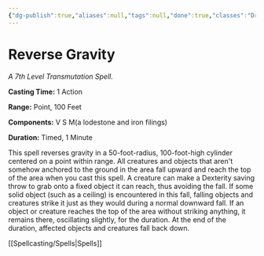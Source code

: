 ```yaml
---
{"dg-publish":true,"aliases":null,"tags":null,"done":true,"classes":"Druid, Sorcerer, Wizard,","spellLevel":7,"school":"Transmutation","source":"PHB","permalink":"/spells/reverse-gravity/","dgHomeLink":false,"dgPassFrontmatter":true}
---
```


# Reverse Gravity
*A 7th Level Transmutation Spell.*

**Casting Time:** 1 Action

**Range:** Point, 100 Feet

**Components:** V S M(a lodestone and iron filings)

**Duration:** Timed, 1 Minute

This spell reverses gravity in a 50-foot-radius, 100-foot-high cylinder centered on a point within range. All creatures and objects that aren't somehow anchored to the ground in the area fall upward and reach the top of the area when you cast this spell. A creature can make a Dexterity saving throw to grab onto a fixed object it can reach, thus avoiding the fall.
If some solid object (such as a ceiling) is encountered in this fall, falling objects and creatures strike it just as they would during a normal downward fall. If an object or creature reaches the top of the area without striking anything, it remains there, oscillating slightly, for the duration.
At the end of the duration, affected objects and creatures fall back down.

[[Spellcasting/Spells|Spells]]